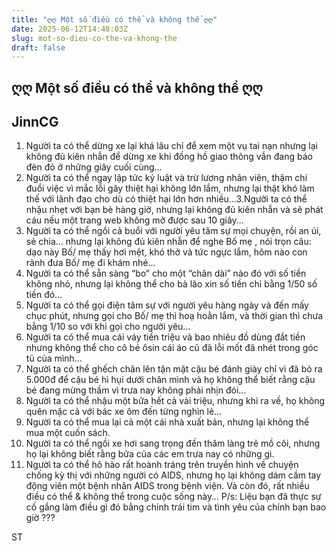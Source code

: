 ```yaml
---
title: "ღღ Một số điều có thể và không thể ღღ"
date: 2025-06-12T14:48:03Z
slug: mot-so-dieu-co-the-va-khong-the
draft: false
---
```


## ღღ Một số điều có thể và không thể ღღ

## JinnCG

1. Người ta có thể dừng xe lại khá lâu chỉ để xem một vụ tai nạn nhưng lại không đủ kiên nhẫn để dừng xe khi đồng hồ giao thông vẫn đang báo đèn đỏ ở những giây cuối cùng…
 2. Người ta có thể ngay lập tức kỷ luật và trừ lương nhân viên, thậm chí đuổi việc vì mắc lỗi gây thiệt hại không lớn lắm, nhưng lại thật khó làm thế với lãnh đạo cho dù có thiệt hại lớn hơn nhiều…3.Người ta có thể nhậu nhẹt với bạn bè hàng giờ, nhưng lại không đủ kiên nhẫn và sẽ phát cáu nếu một trang web không mở được sau 10 giây…
4. Người ta có thể ngồi cả buổi với người yêu tâm sự mọi chuyện, rồi an ủi, sẻ chia… nhưng lại không đủ kiên nhẫn để nghe Bố mẹ , nói trọn câu: dạo này Bố/ mẹ thấy hơi mệt, khó thở và tức ngực lắm, hôm nào con rảnh đưa Bố/ mẹ đi khám nhé…
5. Người ta có thể sẵn sàng “bo” cho một “chân dài” nào đó với số tiền không nhỏ, nhưng lại không thể cho bà lão xin số tiền chỉ bằng 1/50 số tiền đó…
6. Người ta có thể gọi điện tâm sự với người yêu hàng ngày và đến mấy chục phút, nhưng gọi cho Bố/ mẹ thì hoạ hoằn lắm, và thời gian thì chưa bằng 1/10 so với khi gọi cho người yêu…
7. Người ta có thể mua cái váy tiền triệu và bao nhiêu đồ dùng đắt tiền nhưng không thể cho cô bé ôsin cái áo cũ đã lỗi mốt đã nhét trong góc tủ của mình…
8. Người ta có thể ghếch chân lên tận mặt cậu bé đánh giày chỉ vì đã bỏ ra 5.000đ để cậu bé hì hụi dưới chân mình và họ không thể biết rằng cậu bé đang mừng thầm vì trưa nay không phải nhịn đói…
9. Người ta có thể nhậu một bữa hết cả vài triệu, nhưng khi ra về, họ không quên mặc cả với bác xe ôm đến từng nghìn lẻ…
10. Người ta có thể mua lại cả một cái nhà xuất bản, nhưng lại không thể mua một cuốn sách.
11. Người ta có thể ngồi xe hơi sang trọng đến thăm làng trẻ mồ côi, nhưng họ lại không biết rằng bữa của các em trưa nay có những gì.
12. Người ta có thể hô hào rất hoành tráng trên truyền hình về chuyện chống kỳ thị với những người có AIDS, nhưng họ lại không dám cầm tay động viên một bệnh nhân AIDS trong bệnh viện.
Và còn đó, rất nhiều điều có thể & không thể trong cuộc sống này…
P/s: Liệu bạn đã thực sự cố gắng làm điều gì đó bằng chính trái tim và tình yêu của chính bạn bao giờ ??? 
 
ST